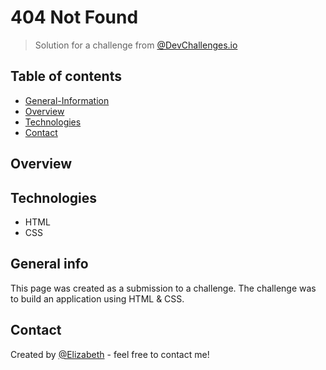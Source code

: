 # 404 Not Found
> Solution for a challenge from [@DevChallenges.io](https://devchallenges.io/challenges/wBunSb7FPrIepJZAg0sY/)

## Table of contents
* [General-Information](#general-information)
* [Overview](#overview)
* [Technologies](#technologies)
* [Contact](#contact)

## Overview

## Technologies
* HTML
* CSS

## General info
This page was created as a submission to a challenge. The challenge was to build an application using HTML & CSS.
## Contact

Created by [@Elizabeth](https://www.elizabeth-soto-portfolio.com/) - feel free to contact me!

